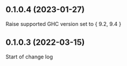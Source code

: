 ## 0.1.0.4 (2023-01-27)

Raise supported GHC version set to { 9.2, 9.4 }

## 0.1.0.3 (2022-03-15)

Start of change log
